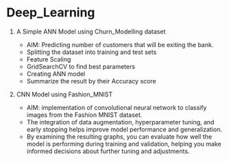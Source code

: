 # Deep_Learning


1) A Simple ANN Model using Churn_Modelling dataset
   - AIM: Predicting number of customers that will be exiting the bank.
   - Splitting the dataset into training and test sets
   - Feature Scaling
   - GridSearchCV to find best parameters
   - Creating ANN model
   - Summarize the result by their Accuracy score
  
2) CNN Model using Fashion_MNIST
   - AIM: implementation of convolutional neural network to classify images from the Fashion MNIST dataset.
   -  The integration of data augmentation, hyperparameter tuning, and early stopping helps improve model performance and generalization.
   -  By examining the resulting graphs, you can evaluate how well the model is performing during training and validation, helping you make informed decisions about further tuning and adjustments.
